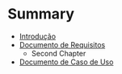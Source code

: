 # Summary

* [Introdução](README.md)
* [Documento de Requisitos](Capitulo1.md)
   * Second Chapter
* [Documento de Caso de Uso](Capitulo2.md)

